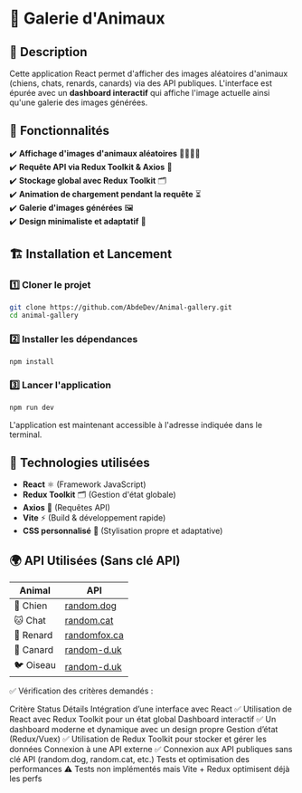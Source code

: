 # 🐾 Galerie d'Animaux 

## 📌 Description
Cette application React permet d'afficher des images aléatoires d'animaux (chiens, chats, renards, canards) via des API publiques.
L'interface est épurée avec un **dashboard interactif** qui affiche l'image actuelle ainsi qu'une galerie des images générées.

## 🎯 Fonctionnalités
✔️ **Affichage d'images d'animaux aléatoires** 🐶🐱🦊🦆  
✔️ **Requête API via Redux Toolkit & Axios** 🔄  
✔️ **Stockage global avec Redux Toolkit** 🗂️  
✔️ **Animation de chargement pendant la requête** ⏳  
✔️ **Galerie d'images générées** 🖼️  
✔️ **Design minimaliste et adaptatif** 🎨  

## 🏗️ Installation et Lancement

### 1️⃣ Cloner le projet
```sh
git clone https://github.com/AbdeDev/Animal-gallery.git
cd animal-gallery
```

### 2️⃣ Installer les dépendances
```sh
npm install
```

### 3️⃣ Lancer l'application
```sh
npm run dev
```
L'application est maintenant accessible à l'adresse indiquée dans le terminal.

## 🔌 Technologies utilisées
- **React** ⚛️ (Framework JavaScript)
- **Redux Toolkit** 🗂️ (Gestion d'état globale)
- **Axios** 🔄 (Requêtes API)
- **Vite** ⚡ (Build & développement rapide)
- **CSS personnalisé** 🎨 (Stylisation propre et adaptative)

## 🌍 API Utilisées (Sans clé API)
| Animal | API |
|--------|-----|
| 🐶 Chien | [random.dog](https://random.dog/woof.json) |
| 🐱 Chat | [random.cat](https://aws.random.cat/meow) |
| 🦊 Renard | [randomfox.ca](https://randomfox.ca/floof/) |
| 🦆 Canard | [random-d.uk](https://random-d.uk/api/v2/random) |
| 🐦 Oiseau | [random-d.uk](https://random-d.uk/api/v2/random) | 


✅ Vérification des critères demandés :

Critère	Status	Détails
Intégration d’une interface avec React	✅	Utilisation de React avec Redux Toolkit pour un état global
Dashboard interactif	✅	Un dashboard moderne et dynamique avec un design propre
Gestion d’état (Redux/Vuex)	✅	Utilisation de Redux Toolkit pour stocker et gérer les données
Connexion à une API externe	✅	Connexion aux API publiques sans clé API (random.dog, random.cat, etc.)
Tests et optimisation des performances	⚠️	Tests non implémentés mais Vite + Redux optimisent déjà les perfs